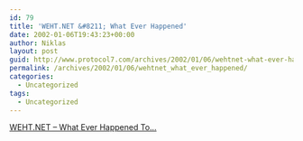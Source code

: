 ```yaml
---
id: 79
title: 'WEHT.NET &#8211; What Ever Happened'
date: 2002-01-06T19:43:23+00:00
author: Niklas
layout: post
guid: http://www.protocol7.com/archives/2002/01/06/wehtnet-what-ever-happened/
permalink: /archives/2002/01/06/wehtnet_what_ever_happened/
categories:
  - Uncategorized
tags:
  - Uncategorized
---
```

<div class='microid-08aa67e0d384f6ccd037258cf34559163f588131'>
  <p>
    <a href="http://www.weht.net/">WEHT.NET &#8211; What Ever Happened To&#8230;</a>
  </p>
</div>